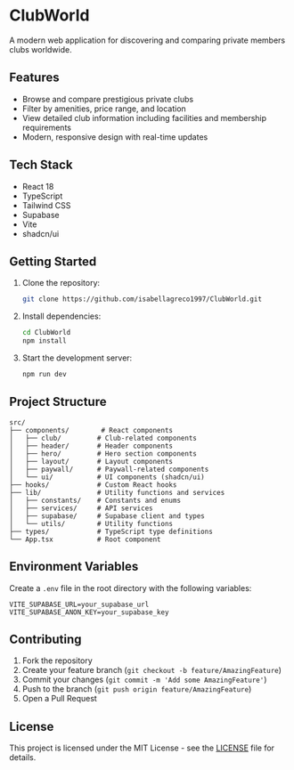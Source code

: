 # ClubWorld

A modern web application for discovering and comparing private members clubs worldwide.

## Features

- Browse and compare prestigious private clubs
- Filter by amenities, price range, and location
- View detailed club information including facilities and membership requirements
- Modern, responsive design with real-time updates

## Tech Stack

- React 18
- TypeScript
- Tailwind CSS
- Supabase
- Vite
- shadcn/ui

## Getting Started

1. Clone the repository:
   ```bash
   git clone https://github.com/isabellagreco1997/ClubWorld.git
   ```

2. Install dependencies:
   ```bash
   cd ClubWorld
   npm install
   ```

3. Start the development server:
   ```bash
   npm run dev
   ```

## Project Structure

```
src/
├── components/        # React components
│   ├── club/         # Club-related components
│   ├── header/       # Header components
│   ├── hero/         # Hero section components
│   ├── layout/       # Layout components
│   ├── paywall/      # Paywall-related components
│   └── ui/           # UI components (shadcn/ui)
├── hooks/            # Custom React hooks
├── lib/              # Utility functions and services
│   ├── constants/    # Constants and enums
│   ├── services/     # API services
│   ├── supabase/     # Supabase client and types
│   └── utils/        # Utility functions
├── types/            # TypeScript type definitions
└── App.tsx           # Root component
```

## Environment Variables

Create a `.env` file in the root directory with the following variables:

```env
VITE_SUPABASE_URL=your_supabase_url
VITE_SUPABASE_ANON_KEY=your_supabase_key
```

## Contributing

1. Fork the repository
2. Create your feature branch (`git checkout -b feature/AmazingFeature`)
3. Commit your changes (`git commit -m 'Add some AmazingFeature'`)
4. Push to the branch (`git push origin feature/AmazingFeature`)
5. Open a Pull Request

## License

This project is licensed under the MIT License - see the [LICENSE](LICENSE) file for details.